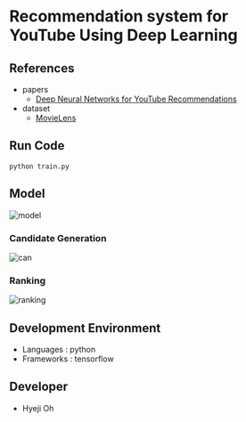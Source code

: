 # Recommendation system for YouTube Using Deep Learning

## References
- papers
	- [Deep Neural Networks for YouTube Recommendations](https://static.googleusercontent.com/media/research.google.com/ko//pubs/archive/45530.pdf)
- dataset
	- [MovieLens](https://grouplens.org/datasets/movielens/)

## Run Code
` python train.py `

## Model
![model](https://user-images.githubusercontent.com/21326503/92205829-6e02d680-eec1-11ea-99a9-f0267875265a.png)

### Candidate Generation
![can](https://user-images.githubusercontent.com/21326503/92205879-8541c400-eec1-11ea-9172-745d3e0c87e0.png)

### Ranking
![ranking](https://user-images.githubusercontent.com/21326503/92205882-87a41e00-eec1-11ea-9087-8fd39e9bb08d.png)

## Development Environment
- Languages : python 
- Frameworks : tensorflow

## Developer
- Hyeji Oh
